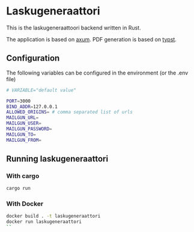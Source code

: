 # Laskugeneraattori

This is the laskugeneraattoori backend written in Rust.

The application is based on [axum](https://github.com/tokio-rs/axum).
PDF generation is based on [typst](https://github.com/typst/typst).

## Configuration

The following variables can be configured in the environment (or the .env file)

```sh
# VARIABLE="default value"

PORT=3000
BIND_ADDR=127.0.0.1
ALLOWED_ORIGINS= # comma separated list of urls
MAILGUN_URL=
MAILGUN_USER=
MAILGUN_PASSWORD=
MAILGUN_TO=
MAILGUN_FROM=
```

## Running laskugeneraattori

### With cargo
```sh
cargo run
```

### With Docker
```sh
docker build . -t laskugeneraattori
docker run laskugeneraattori
``
